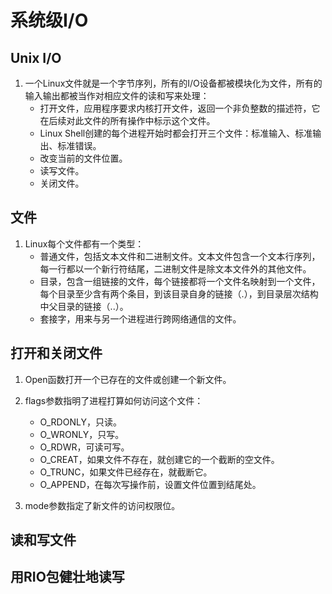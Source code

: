 # 系统级I/O #

## Unix I/O ##

1. 一个Linux文件就是一个字节序列，所有的I/O设备都被模块化为文件，所有的输入输出都被当作对相应文件的读和写来处理：
    - 打开文件，应用程序要求内核打开文件，返回一个非负整数的描述符，它在后续对此文件的所有操作中标示这个文件。
    - Linux Shell创建的每个进程开始时都会打开三个文件：标准输入、标准输出、标准错误。
    - 改变当前的文件位置。
    - 读写文件。
    - 关闭文件。

## 文件 ##

1. Linux每个文件都有一个类型：
    - 普通文件，包括文本文件和二进制文件。文本文件包含一个文本行序列，每一行都以一个新行符结尾，二进制文件是除文本文件外的其他文件。
    - 目录，包含一组链接的文件，每个链接都将一个文件名映射到一个文件，每个目录至少含有两个条目，到该目录自身的链接（.），到目录层次结构中父目录的链接（..）。
    - 套接字，用来与另一个进程进行跨网络通信的文件。

## 打开和关闭文件 ##

1. Open函数打开一个已存在的文件或创建一个新文件。

2. flags参数指明了进程打算如何访问这个文件：
    - O_RDONLY，只读。
    - O_WRONLY，只写。
    - O_RDWR，可读可写。
    - O_CREAT，如果文件不存在，就创建它的一个截断的空文件。
    - O_TRUNC，如果文件已经存在，就截断它。
    - O_APPEND，在每次写操作前，设置文件位置到结尾处。

3. mode参数指定了新文件的访问权限位。

## 读和写文件 ##

## 用RIO包健壮地读写 ##